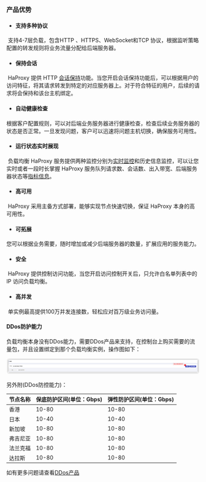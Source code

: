 ### 产品优势

+ #### 支持多种协议

​		支持4-7层负载，包含HTTP 、HTTPS、WebSocket和TCP 协议，根据监听策略配置的转发规则将业务流量分配给后端服务器。

+ #### 保持会话

​		HaProxy 提供 HTTP [会话保持](../04.操作指南/05.会话保持.md#会话保持)功能。当您开启会话保持功能后，可以根据用户的访问特征，将其请求转发到特定的对应服务器上。对于符合特征的用户，后续的请求将会保持和该台主机绑定。

+ #### 自动健康检查

​		根据客户配置规则，可以对后端业务服务器进行健康检查，检查后续业务服务器的状态是否正常。一旦发现问题，客户可以迅速将问题主机切换，确保服务可用性。

+ #### 运行状态实时展现

​		负载均衡 HaProxy 服务提供两种监控分别为[实时监控](../04.操作指南/03.监控报警/00.查看监控.md#控制台查看策略监控)和历史信息监控，可以让您实时或者一段时长掌握 HaProxy 服务队列请求数、会话数、出入带宽、后端服务器状态等[指标信息](../04.操作指南/03.监控报警/01.监控指标说明.md#策略监控-实例监控)。

+ #### 高可用

​		HaProxy 采用主备方式部署，能够实现节点快速切换，保证 HaProxy 本身的高可用性。

+ #### 可拓展

​		您可以根据业务需要，随时增加或减少后端服务器的数量，扩展应用的服务能力。

+ #### 安全

​		HaProxy 提供控制访问功能，当您开启访问控制开关后，只允许白名单列表中的 IP 访问负载均衡。

+ #### 高并发

​		单实例最高提供100万并发连接数，轻松应对百万级业务访问量。



#### DDos防护能力



负载均衡本身没有DDos能力，需要DDos产品来支持，在控制台上购买需要的流量包，并且设置绑定到那个负载均衡实例，操作图如下：

![DDos](../../%E7%94%A8%E6%88%B7%E6%93%8D%E4%BD%9C%E6%89%8B%E5%86%8C%E5%9B%BE%E7%89%87/%E6%9C%80%E4%BD%B3%E5%AE%9E%E8%B7%B5/DDos.png)

另外附(DDos防控能力)：

| 节点名称 | 保底防护区间(单位：Gbps) | 弹性防护区间(单位：Gbps) |
| -------- | ------------------------ | ------------------------ |
| 香港     | 10-80                    | 10-80                    |
| 日本     | 10-40                    | 10-40                    |
| 新加坡   | 10-80                    | 10-80                    |
| 弗吉尼亚 | 10-80                    | 10-80                    |
| 法兰克福 | 10-80                    | 10-80                    |
| 达拉斯   | 10-80                    | 10-80                    |

如有更多问题请查看[DDos产品](https://www.capitalonline.net/zh-cn/service/anquan/ddos/)

